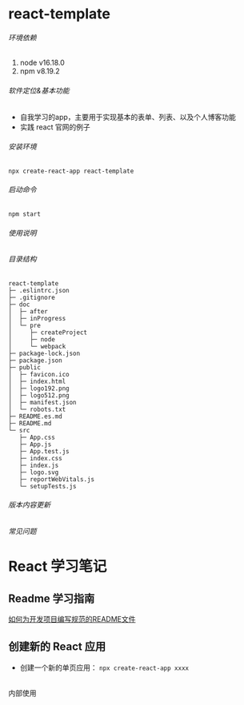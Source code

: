 react-template
====
###### 环境依赖
1. node v16.18.0
2. npm v8.19.2
###### 软件定位&基本功能
* 自我学习的app，主要用于实现基本的表单、列表、以及个人博客功能
* 实践 react 官网的例子
###### 安装环境
`npx create-react-app react-template`
###### 启动命令
`npm start`

###### 使用说明
###### 目录结构
```
react-template
├─ .eslintrc.json
├─ .gitignore
├─ doc
│  ├─ after
│  ├─ inProgress
│  └─ pre
│     ├─ createProject
│     ├─ node
│     └─ webpack
├─ package-lock.json
├─ package.json
├─ public
│  ├─ favicon.ico
│  ├─ index.html
│  ├─ logo192.png
│  ├─ logo512.png
│  ├─ manifest.json
│  └─ robots.txt
├─ README.es.md
├─ README.md
└─ src
   ├─ App.css
   ├─ App.js
   ├─ App.test.js
   ├─ index.css
   ├─ index.js
   ├─ logo.svg
   ├─ reportWebVitals.js
   └─ setupTests.js

```
###### 版本内容更新
###### 常见问题
# React 学习笔记
## Readme 学习指南
[如何为开发项目编写规范的README文件](https://www.bbsmax.com/A/gVdn9VYE5W/)
## 创建新的 React 应用
* 创建一个新的单页应用： `npx create-react-app xxxx`
<br/>
内部使用

